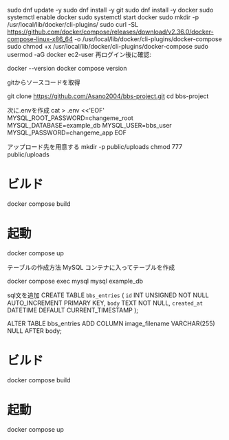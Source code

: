sudo dnf update -y
sudo dnf install -y git
sudo dnf install -y docker
sudo systemctl enable docker
sudo systemctl start docker
sudo mkdir -p /usr/local/lib/docker/cli-plugins/
sudo curl -SL https://github.com/docker/compose/releases/download/v2.36.0/docker-compose-linux-x86_64 -o /usr/local/lib/docker/cli-plugins/docker-compose
sudo chmod +x /usr/local/lib/docker/cli-plugins/docker-compose
sudo usermod -aG docker ec2-user
再ログイン後に確認:

docker --version
docker compose version

gitからソースコードを取得

git clone https://github.com/Asano2004/bbs-project.git
cd bbs-project




次に.envを作成
cat > .env <<'EOF'
MYSQL_ROOT_PASSWORD=changeme_root
MYSQL_DATABASE=example_db
MYSQL_USER=bbs_user
MYSQL_PASSWORD=changeme_app
EOF

アップロード先を用意する
mkdir -p public/uploads
chmod 777 public/uploads


# ビルド
docker compose build

# 起動
docker compose up


テーブルの作成方法
MySQL コンテナに入ってテーブルを作成

docker compose exec mysql mysql example_db

sql文を追加
CREATE TABLE `bbs_entries` (
    `id` INT UNSIGNED NOT NULL AUTO_INCREMENT PRIMARY KEY,
    `body` TEXT NOT NULL,
    `created_at` DATETIME DEFAULT CURRENT_TIMESTAMP
);

ALTER TABLE bbs_entries ADD COLUMN image_filename VARCHAR(255) NULL AFTER body;

# ビルド
docker compose build

# 起動
docker compose up

